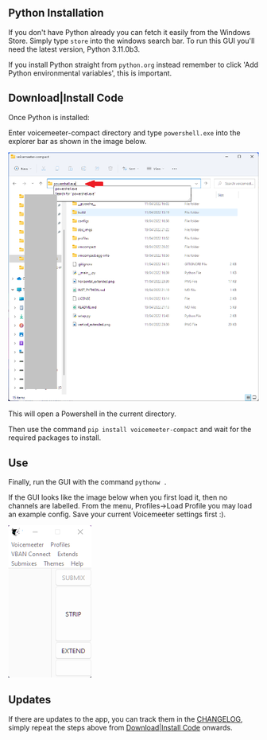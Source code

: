 ## Python Installation

If you don't have Python already you can fetch it easily from the Windows Store. Simply type `store` into the windows search bar. To run this GUI you'll need the latest version, Python 3.11.0b3.

If you install Python straight from `python.org` instead remember to click 'Add Python environmental variables', this is important.

## Download|Install Code

Once Python is installed:

Enter voicemeeter-compact directory and type `powershell.exe` into the explorer bar as shown in the image below.

![Image of PS in Explorer](./doc_imgs/powershellinexplorerbar.png)

This will open a Powershell in the current directory.

Then use the command `pip install voicemeeter-compact` and wait for the required packages to install.

## Use

Finally, run the GUI with the command `pythonw .`

If the GUI looks like the image below when you first load it, then no channels are labelled. From the menu, Profiles->Load Profile you may load an example config. Save your current Voicemeeter settings first :).

![Image of no labels example](./doc_imgs/nolabels.png)

## Updates

If there are updates to the app, you can track them in the [CHANGELOG](CHANGELOG.md), simply repeat the
steps above from [Download|Install Code](https://github.com/onyx-and-iris/voicemeeter-compact/blob/main/INSTALLATION.md#downloadinstall-code) onwards.
